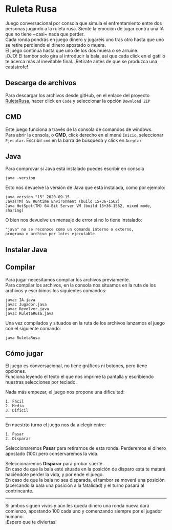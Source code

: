 
# Ruleta Rusa

Juego conversacional por consola que simula el enfrentamiento entre dos personas jugando a la ruleta rusa. 
Siente la emoción de jugar contra una IA que no tiene ~casi~ nada que perder.  
Cada ronda pondrás en juego dinero y jugaréis uno tras otro hasta que uno se retire perdiendo el dinero apostado o muera.  
El juego continúa hasta que uno de los dos muera o se arruine.  
¡OJO! El tambor solo gira al introducir la bala, así que cada click en el gatillo te acerca más al inevitable final. ¡Retírate antes de que se produzca una catástrofe!

## Descarga de archivos
Para descargar los archivos desde gitHub, en el enlace del proyecto [RuletaRusa], hacer click en `Code` y seleccionar la opción `Download ZIP`

[RuletaRusa]: https://github.com/AlvaroJimenezMedina/RuletaRusa


## CMD
Este juego funciona a través de la consola de comandos de windows.  
Para abrir la consola, o  **CMD**, click derecho en el menú `Inicio`, seleccionar `Ejecutar`.
Escribir `cmd` en la barra de búsqueda y click en `Aceptar`

## Java
Para comprovar si Java está instalado puedes escribir en consola 
~~~
java -version
~~~
Esto nos devuelve la versión de Java que está instalada, como por ejemplo:
~~~
java version "15" 2020-09-15
Java(TM) SE Runtime Environment (build 15+36-1562)
Java HotSpot(TM) 64-Bit Server VM (build 15+36-1562, mixed mode, sharing)
~~~
O bien nos devuelve un mensaje de error si no lo tiene instalado:
~~~
"java" no se reconoce como un comando interno o externo,
programa o archivo por lotes ejecutable.
~~~

## Instalar Java

## Compilar
Para jugar necesitamos compilar los archivos previamente.  
Para compilar los archivos, en la consola nos situamos en la ruta de los archivos y escribimos los siguientes comandos:
~~~
javac IA.java
javac Jugador.java
javac Revolver.java
javac RuletaRusa.java
~~~

Una vez compilados y situados en la ruta de los archivos lanzamos el juego con el siguiente comando:
~~~
java RuletaRusa
~~~

## Cómo jugar
El juego es conversacional, no tiene gráficos ni botones, pero tiene opciones.  
Funciona leyendo el texto el que nos imprime la pantalla y escribiendo nuestras selecciones por teclado.  
  
  
Nada más empezar, el juego nos propone una dificultad:
~~~
1. Fácil
2. Media
3. Difícil 
~~~
---
En nuestrto turno el juego nos da a elegir entre:
~~~
1. Pasar
2. Disparar
~~~
Seleccionaremos **Pasar** para retirarnos de esta ronda. Perderemos el dinero apostado (100) pero conservaremos la vida.  

Seleccionaremos **Disparar** para probar suerte.  
En caso de que la bala esté situada en la posición de disparo está te matará haciéndote perder la vida, y por ende el juego.  
En caso de que la bala no sea disparada, el tambor se moverá una posición (acercando la bala una posición a la fatalidad) y el turno pasará al contrincante.

---
Si ambos siguen vivos y aún les queda dinero una ronda nueva dará comienzo, apostando 100 cada uno y comenzando siempre por el jugador humano.  
¡Espero que te diviertas!
